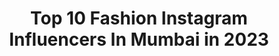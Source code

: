 ---
title: Top 10 Fashion Instagram Influencers In Mumbai in 2023
description: >-
  Find top fashion Instagram influencers in Mumbai in 2023. Most popular hashtags: #fashion #mumbai #instagood #photooftheday.
platform: Instagram
hits: 1616
text_top: Discover the best Instagram profiles on inBeat.
text_bottom: Our database holds 1616 Instagram influencers like this in Mumbai, India for you to pitch.
profiles:
  - username: "mj__romeo"
    fullname: >-
      FeNiL ChAuHaN™🍕
    bio: >-
      ! lifestyle🤘! Fashion influencer👔 ! Collaborations:- mjromeo222@gmail.com ! Surat💛 #mjromeo
    location: "India"
    followers: 93856
    engagement: 619
    commentsToLikes: 0.045926
    id: ck14jtu0im5js0i19e1so2a6l
    verified: false
    hashtags: "#mensfashion, #trends, #nightnight, #photography"
  - username: "xx_mr_dilwale_xx"
    fullname: >-
      🌈_丂_💦_ㄩ_🥀_尺_👅_卂_🌼_ﾌ_🌈
    bio: >-
      F//w 🌈🥀😍@morya_dhol_tasha_phatak . 𝕾𝖎𝖓𝖌𝖑𝖊_99%_😪 . 𝕯𝖍𝖔𝖑_𝖛𝖆𝖉𝖆𝖐_💙😇 . 𝕸𝖚𝖒𝖆𝖇𝖎_𝖐𝖍𝖆𝖗_🌍🔭 . 𝕯𝖒_𝖒𝖊_𝖋𝖔𝖗__𝖘𝖋𝖘_❤️ . 𝕷𝖔𝖌𝖎𝖓_27_𝖆𝖚𝖌🎂 .
    location: "India"
    followers: 10083
    engagement: 1308
    commentsToLikes: 0.034945
    id: ck9wfe8y2oha30j781yo6t4gd
    verified: false
    hashtags: "#support, #post, #photographylovers, #dholvadak"
  - username: "shanayas_"
    fullname: >-
      Shanaya S
    bio: >-
      Jack of all trades ✨ DJ & Content Creator since 2012 Email: Shanaya@ShanayaS.co - www.ShanayaS.co
    location: "India"
    followers: 73099
    engagement: 263
    commentsToLikes: 0.050822
    id: ck0ucofechbvp0i19s4l355cd
    verified: true
    hashtags: "#portraitsofindia, #goodvibesonly, #shanayadaily, #portraitshoot"
  - username: "adhunik_world"
    fullname: >-
      EESHA MAYENKAR | GOA
    bio: >-
      This is all out of soul, creativity and love🌺 Represented by: @inega.in Goa📍 || Mumbai
    location: "India"
    followers: 3144
    engagement: 1723
    commentsToLikes: 0.055065
    id: ck6tj0dz41rza0j71qfgb8u54
    verified: false
    hashtags: "#influencersofinstagram, #instagood, #goa, #portraitsofficial"
  - username: "thetrendylabel"
    fullname: >-
      BEAUTY BLOGGER | Youtuber
    bio: >-
      Fashion & Beauty blogger #contentcreator #youtuber To know a little about Lot❤️ DM for Collaboration
    location: "India"
    followers: 10186
    engagement: 486
    commentsToLikes: 0.037858
    id: ck0vuylwjmqq70i195yjyetxr
    verified: false
    hashtags: "#halloween, #makeuplovers, #photography, #hairstyle"
  - username: "imatulpatidar"
    fullname: >-
      ATUL PATIDAR
    bio: >-
      Fashion • Lifestyle • Travel 📍 : India 💌 : atulpatidar90@gmail.com
    location: "India"
    followers: 76184
    engagement: 82
    commentsToLikes: 0.011472
    id: ck15pq4naz3l60i19ryyp0ycv
    verified: false
    hashtags: "#staysafe, #indian, #plixxoinfluencer, #styleformen"
  - username: "_sweta_raj"
    fullname: >-
      Swêtā Räj
    bio: >-
      20🦋 Model and Actor with positive aura ✨ DM or Mail for collaboration 📩
    location: "India"
    followers: 4124
    engagement: 736
    commentsToLikes: 0.082837
    id: ck8td4ukw1vog0j787fkwzcwn
    verified: false
    hashtags: "#westside, #fitness, #modelsofinstagram, #streetfashion"
  - username: "ruchita.ghag"
    fullname: >-
      Ruchita Sanjay Ghag
    bio: >-
      Beauty • Skincare • Fashion ✨ Artist 🤍 👉🏻 DM / Mail for collaborations 📩 Join #ruchitaghag YouTube ⬇️
    location: "India"
    followers: 35180
    engagement: 711
    commentsToLikes: 0.032894
    id: ckapa9oiwvanb0i78s8ep1wqi
    verified: false
    hashtags: "#instagood, #fashionblogger, #traditionalmakeup, #ruchitaghag"
  - username: "poonam0111_"
    fullname: >-
      Poonam
    bio: >-
      Rise & Slay🌟 Dm/mail for work related queries
    location: "India"
    followers: 3827
    engagement: 1170
    commentsToLikes: 0.062538
    id: ck5zzggnmboxx0i140jsookt1
    verified: false
    hashtags: "#featureme, #jaipurjewellery, #makeupartistry, #makeup"
  - username: "sukaina_sultan"
    fullname: >-
      Sukaina Sultan
    bio: >-
      الحمد لله •👇🏻 My Josh id
    location: "India"
    followers: 41304
    engagement: 350
    commentsToLikes: 0.018122
    id: ck5zya4od9i7l0i14qmwfzjy0
    verified: false
    hashtags: "#kbye, #pictureoftheday, #instagram, #keepsupporting"
---